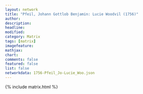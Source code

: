 ```yaml
---
layout: network
title: "Pfeil, Johann Gottlob Benjamin: Lucie Woodvil (1756)"
author:
description:
headline:
modified:
category: Matrix
tags: [matrix]
imagefeature: 
mathjax: 
chart: 
comments: false
featured: false
list: false
networkdata: 1756-Pfeil_Jo-Lucie_Woo.json
---
```

{% include matrix.html %}
